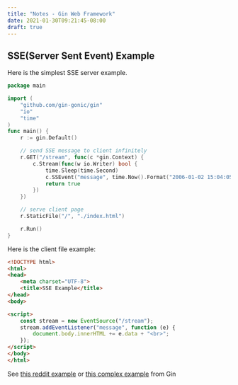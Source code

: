 ```yaml
---
title: "Notes - Gin Web Framework"
date: 2021-01-30T09:21:45-08:00
draft: true
---
```


## SSE(Server Sent Event) Example
Here is the simplest SSE server example.
```go
package main

import (
	"github.com/gin-gonic/gin"
	"io"
	"time"
)
func main() {
	r := gin.Default()

	// send SSE message to client infinitely
	r.GET("/stream", func(c *gin.Context) {
		c.Stream(func(w io.Writer) bool {
			time.Sleep(time.Second)
			c.SSEvent("message", time.Now().Format("2006-01-02 15:04:05"))
			return true
		})
	})

	// serve client page
	r.StaticFile("/", "./index.html")

	r.Run()
}
```

Here is the client file example:
```html
<!DOCTYPE html>
<html>
<head>
    <meta charset="UTF-8">
    <title>SSE Example</title>
</head>
<body>

<script>
    const stream = new EventSource("/stream");
    stream.addEventListener("message", function (e) {
        document.body.innerHTML += e.data + "<br>";
    });
</script>
</body>
</html>
```
See [this reddit example](https://stackoverflow.com/questions/63078034/server-sent-event-unexpected-behavior)
or [this complex example](https://github.com/gin-gonic/examples/tree/master/server-sent-event) from Gin